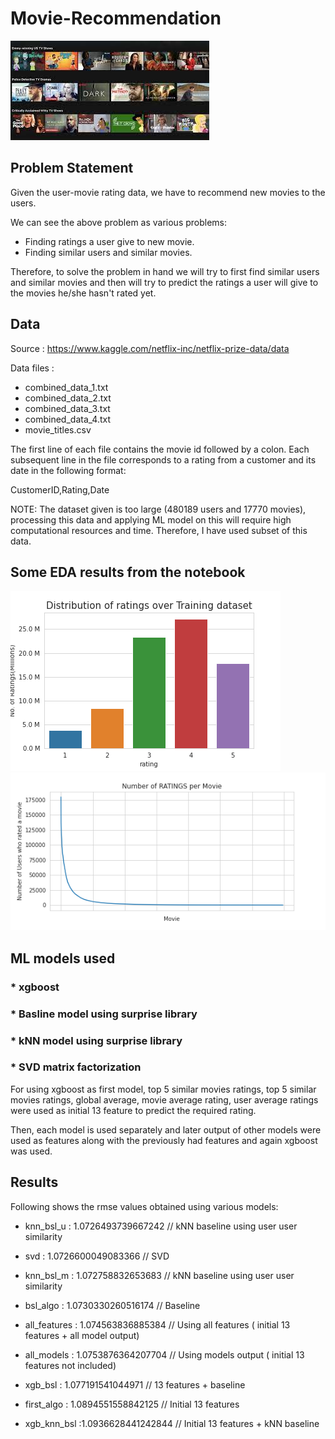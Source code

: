 # Movie-Recommendation

![Image1](https://github.com/Deep1129/Movie-Recommendation/blob/ab2db9ab44a1f64df1e0dff1dcf01d09ce98b2ac/netflix.jpeg)

## Problem Statement
Given the user-movie rating data, we have to recommend new movies to the users.

We can see the above problem as various problems:
* Finding ratings a user give to new movie.
* Finding similar users and similar movies.

Therefore, to solve the problem in hand we will try to first find similar users and similar movies and then will try to predict the ratings a user will give to the movies he/she hasn't rated yet.

## Data

Source : https://www.kaggle.com/netflix-inc/netflix-prize-data/data

Data files :

* combined_data_1.txt
* combined_data_2.txt
* combined_data_3.txt
* combined_data_4.txt
* movie_titles.csv
  
The first line of each file contains the movie id followed by a colon. Each subsequent line in the file corresponds to a rating from a customer and its date in the following format:

CustomerID,Rating,Date

NOTE: The dataset given is too large (480189 users and 17770 movies), processing this data and applying ML model on this will require high computational resources and time. Therefore, I have used subset of this data.

## Some EDA results from the notebook

![image2](https://github.com/Deep1129/Movie-Recommendation/blob/ab2db9ab44a1f64df1e0dff1dcf01d09ce98b2ac/rating_distribution.png)  ![image3](https://github.com/Deep1129/Movie-Recommendation/blob/ab2db9ab44a1f64df1e0dff1dcf01d09ce98b2ac/ratings_per_movie.png)  

## ML models used

### * xgboost
### * Basline model using surprise library
### * kNN model using surprise library
### * SVD matrix factorization 

For using xgboost as first model, top 5 similar movies ratings, top 5 similar movies ratings, global average, movie average rating, user average ratings were used as initial 13 feature to predict the required rating.

Then, each model is used separately and later output of other models were used as features along with the previously had features and again xgboost was used.

## Results

Following shows the rmse values obtained using various models:

* knn_bsl_u :      1.0726493739667242  // kNN baseline using user user similarity

* svd       :      1.0726600049083366  // SVD

* knn_bsl_m  :      1.072758832653683
// kNN baseline using user user similarity

* bsl_algo    :    1.0730330260516174 
// Baseline 

* all_features :    1.074563836885384
// Using all features ( initial 13 features + all model output)

* all_models    :  1.0753876364207704
// Using models output ( initial 13 features not included)

* xgb_bsl        :  1.077191541044971
// 13 features + baseline

* first_algo     : 1.0894551558842125
// Initial 13 features

* xgb_knn_bsl     :1.0936628441242844 
// Initial 13 features + kNN baseline 
